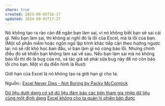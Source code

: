 ```yaml
---
share: true
created: 2023-09-05T16:17
updated: 2024-09-01T17:27
---
```

Nó không tạo ra rào cản để ngăn bạn làm sai, vì nó không biết bạn sẽ sai cái gì. Nếu bạn làm sai, thì không ai nghĩ đó là lỗi của Excel, mà là lỗi của bạn. (Một số phần mềm hoặc ngôn ngữ lập trình khác tiếp cận theo hướng ngược lại: nó sẽ rất khó học ban đầu, vì bạn làm gì nó cũng báo lỗi. Nhưng chính điều đó sẽ khiến bạn không làm sai về sau. Nếu bạn làm sai mà nó không báo lỗi thì đó là bug của nó, và tác giả sẽ phải sửa bug này để nó còn báo lỗi cho bạn. Một ví dụ điển hình là Rust)

Giới hạn của Excel là nó không tạo ra giới hạn gì cho ta.

Nguồn:: [Excel Never Dies - Not Boring by Packy McCormick](https://www.notboring.co/p/excel-never-dies)

[Dữ liệu dưới dạng cơ sở dữ liệu đảm bảo các bên tham gia nhập dữ liệu cùng một định dạng](../../H%C3%ACnh%20th%E1%BB%A9c%20l%C6%B0u%20tr%E1%BB%AF/C%C6%A1%20s%E1%BB%9F%20d%E1%BB%AF%20li%E1%BB%87u/D%E1%BB%AF%20li%E1%BB%87u%20d%C6%B0%E1%BB%9Bi%20d%E1%BA%A1ng%20c%C6%A1%20s%E1%BB%9F%20d%E1%BB%AF%20li%E1%BB%87u%20%C4%91%E1%BA%A3m%20b%E1%BA%A3o%20c%C3%A1c%20b%C3%AAn%20tham%20gia%20nh%E1%BA%ADp%20d%E1%BB%AF%20li%E1%BB%87u%20c%C3%B9ng%20m%E1%BB%99t%20%C4%91%E1%BB%8Bnh%20d%E1%BA%A1ng.md)
[Excel không cho ta quản lý phiên bản được](./Excel%20kh%C3%B4ng%20cho%20ta%20qu%E1%BA%A3n%20l%C3%BD%20phi%C3%AAn%20b%E1%BA%A3n%20%C4%91%C6%B0%E1%BB%A3c.md) 